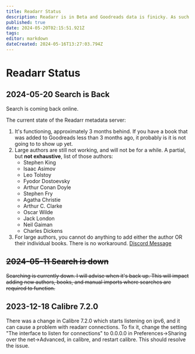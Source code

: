 ```yaml
---
title: Readarr Status
description: Readarr is in Beta and Goodreads data is finicky. As such this page documents the status and known issues.
published: true
date: 2024-05-20T02:15:51.921Z
tags: 
editor: markdown
dateCreated: 2024-05-16T13:27:03.794Z
---
```


# Readarr Status

## 2024-05-20 Search is Back

Search is coming back online.

The current state of the Readarr metadata server: 
1. It's functioning, approximately 3 months behind. If you have a book that was added to Goodreads less than 3 months ago, it probably is it is not going to to show up yet.
1. Large authors are still not working, and will not be for a while. A partial, but **not exhaustive**, list of those authors:     
    - Stephen King
    - Isaac Asimov
    - Leo Tolstoy
    - Fyodor Dostoevsky
    - Arthur Conan Doyle
    - Stephen Fry
    - Agatha Christie
    - Arthur C. Clarke
    - Oscar Wilde
    - Jack London
    - Neil Gaiman
    - Charles Dickens
1. For large authors, you cannot do anything to add either the author OR their individual books. There is no workaround.
[Discord Message](https://discord.com/channels/264387956343570434/1028840624864120872/1230155166334849025)

## ~~2024-05-11 Search is down~~

~~Searching is currently down. I will advise when it's back up. This will impact adding new authors, books, and manual imports where searches are required to function.~~

## 2023-12-18 Calibre 7.2.0

There was a change in Calibre 7.2.0 which starts listening on ipv6, and it can cause a problem with readarr connections. To fix it, change the setting "The interface to listen for connections" to 0.0.0.0 in Preferences->Sharing over the net->Advanced, in calibre, and restart calibre. This should resolve the issue.
